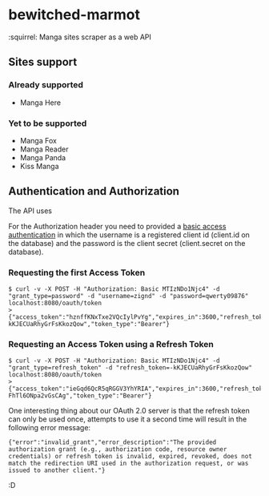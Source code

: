 # bewitched-marmot

:squirrel: Manga sites scraper as a web API

## Sites support

### Already supported

* Manga Here

### Yet to be supported

* Manga Fox
* Manga Reader
* Manga Panda
* Kiss Manga

## Authentication and Authorization

The API uses 

For the Authorization header you need to provided a [basic access authentication](https://en.wikipedia.org/wiki/Basic_access_authentication) in which the username is a registered client id (client.id on the database) and the password is the client secret (client.secret on the database).

### Requesting the first Access Token

    $ curl -v -X POST -H "Authorization: Basic MTIzNDo1Njc4" -d "grant_type=password" -d "username=zignd" -d "password=qwerty09876" localhost:8080/oauth/token
    > {"access_token":"hznffKNxTxe2VQcIylPvYg","expires_in":3600,"refresh_token":"-kKJECUaRhyGrFsKkozQow","token_type":"Bearer"}

### Requesting an Access Token using a Refresh Token

    $ curl -v -X POST -H "Authorization: Basic MTIzNDo1Njc4" -d "grant_type=refresh_token" -d "refresh_token=-kKJECUaRhyGrFsKkozQow" localhost:8080/oauth/token
    > {"access_token":"ieGqd6QcR5qRGGV3YhYRIA","expires_in":3600,"refresh_token":"1GT4o-FhTl6ONpa2vGsCAg","token_type":"Bearer"}

One interesting thing about our OAuth 2.0 server is that the refresh token can only be used once, attempts to use it a second time will result in the following error message:
    
    {"error":"invalid_grant","error_description":"The provided authorization grant (e.g., authorization code, resource owner credentials) or refresh token is invalid, expired, revoked, does not match the redirection URI used in the authorization request, or was issued to another client."}

:D